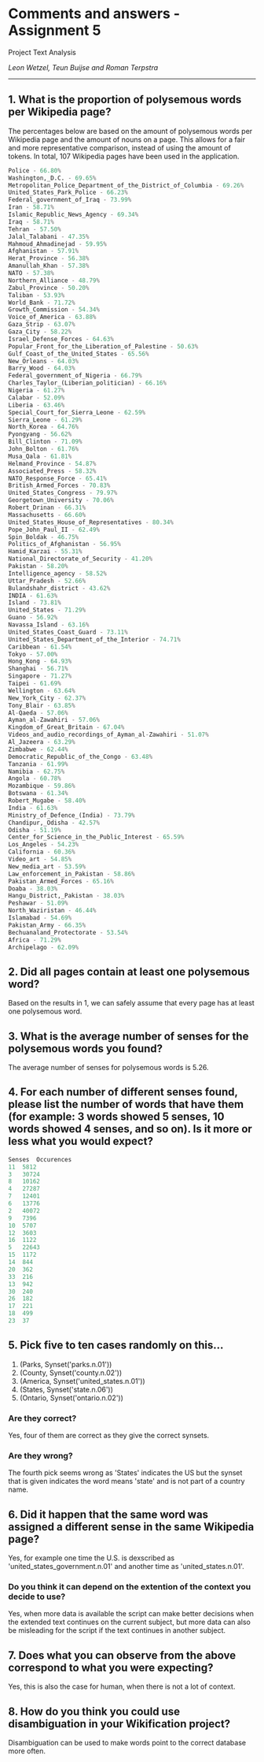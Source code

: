 # Comments and answers - Assignment 5

Project Text Analysis

*Leon Wetzel, Teun Buijse and Roman Terpstra*

---

## 1. What is the proportion of polysemous words per Wikipedia page?

The percentages below are based on the amount of polysemous words per Wikipedia page and the amount of nouns on a page. This allows for a fair and more representative comparison, instead of using the amount of tokens. In total, 107 Wikipedia pages have been used in the application.

```python
Police - 66.80%
Washington,_D.C. - 69.65%
Metropolitan_Police_Department_of_the_District_of_Columbia - 69.26%
United_States_Park_Police - 66.23%
Federal_government_of_Iraq - 73.99%
Iran - 58.71%
Islamic_Republic_News_Agency - 69.34%
Iraq - 58.71%
Tehran - 57.50%
Jalal_Talabani - 47.35%
Mahmoud_Ahmadinejad - 59.95%
Afghanistan - 57.91%
Herat_Province - 56.38%
Amanullah_Khan - 57.38%
NATO - 57.38%
Northern_Alliance - 48.79%
Zabul_Province - 50.20%
Taliban - 53.93%
World_Bank - 71.72%
Growth_Commission - 54.34%
Voice_of_America - 63.88%
Gaza_Strip - 63.07%
Gaza_City - 58.22%
Israel_Defense_Forces - 64.63%
Popular_Front_for_the_Liberation_of_Palestine - 50.63%
Gulf_Coast_of_the_United_States - 65.56%
New_Orleans - 64.03%
Barry_Wood - 64.03%
Federal_government_of_Nigeria - 66.79%
Charles_Taylor_(Liberian_politician) - 66.16%
Nigeria - 61.27%
Calabar - 52.09%
Liberia - 63.46%
Special_Court_for_Sierra_Leone - 62.59%
Sierra_Leone - 61.29%
North_Korea - 64.76%
Pyongyang - 56.62%
Bill_Clinton - 71.09%
John_Bolton - 61.76%
Musa_Qala - 61.81%
Helmand_Province - 54.87%
Associated_Press - 58.32%
NATO_Response_Force - 65.41%
British_Armed_Forces - 70.83%
United_States_Congress - 79.97%
Georgetown_University - 70.06%
Robert_Drinan - 66.31%
Massachusetts - 66.60%
United_States_House_of_Representatives - 80.34%
Pope_John_Paul_II - 62.49%
Spin_Boldak - 46.75%
Politics_of_Afghanistan - 56.95%
Hamid_Karzai - 55.31%
National_Directorate_of_Security - 41.20%
Pakistan - 58.20%
Intelligence_agency - 58.52%
Uttar_Pradesh - 52.66%
Bulandshahr_district - 43.62%
INDIA - 61.63%
Island - 73.81%
United_States - 71.29%
Guano - 56.92%
Navassa_Island - 63.16%
United_States_Coast_Guard - 73.11%
United_States_Department_of_the_Interior - 74.71%
Caribbean - 61.54%
Tokyo - 57.00%
Hong_Kong - 64.93%
Shanghai - 56.71%
Singapore - 71.27%
Taipei - 61.69%
Wellington - 63.64%
New_York_City - 62.37%
Tony_Blair - 63.85%
Al-Qaeda - 57.06%
Ayman_al-Zawahiri - 57.06%
Kingdom_of_Great_Britain - 67.04%
Videos_and_audio_recordings_of_Ayman_al-Zawahiri - 51.07%
Al_Jazeera - 63.29%
Zimbabwe - 62.44%
Democratic_Republic_of_the_Congo - 63.48%
Tanzania - 61.99%
Namibia - 62.75%
Angola - 60.78%
Mozambique - 59.86%
Botswana - 61.34%
Robert_Mugabe - 58.40%
India - 61.63%
Ministry_of_Defence_(India) - 73.79%
Chandipur,_Odisha - 42.57%
Odisha - 51.19%
Center_for_Science_in_the_Public_Interest - 65.59%
Los_Angeles - 54.23%
California - 60.36%
Video_art - 54.85%
New_media_art - 53.59%
Law_enforcement_in_Pakistan - 58.86%
Pakistan_Armed_Forces - 65.16%
Doaba - 38.03%
Hangu_District,_Pakistan - 38.03%
Peshawar - 51.09%
North_Waziristan - 46.44%
Islamabad - 54.69%
Pakistan_Army - 66.35%
Bechuanaland_Protectorate - 53.54%
Africa - 71.29%
Archipelago - 62.09%
```

## 2. Did all pages contain at least one polysemous word?

Based on the results in 1, we can safely assume that every page has at least one polysemous word.

## 3. What is the average number of senses for the polysemous words you found?

The average number of senses for polysemous words is 5.26.

## 4. For each number of different senses found, please list the number of words that have them (for example: 3 words showed 5 senses, 10 words showed 4 senses, and so on). Is it more or less what you would expect?

```python
Senses  Occurences
11  5812
3   30724
8   10162
4   27287
7   12401
6   13776
2   40072
9   7396
10  5707
12  3603
16  1122
5   22643
15  1172
14  844
20  362
33  216
13  942
30  240
26  182
17  221
18  499
23  37
```

## 5. Pick five to ten cases randomly on this...

1. (Parks, Synset('parks.n.01'))
2. (County, Synset('county.n.02'))
3. (America, Synset('united_states.n.01'))
4. (States, Synset('state.n.06'))
5. (Ontario, Synset('ontario.n.02'))



### Are they correct?

Yes, four of them are correct as they give the correct synsets.

### Are they wrong?

The fourth pick seems wrong as 'States' indicates the US but the synset that is given indicates the word means 'state' and is not part of a country name.

## 6. Did it happen that the same word was assigned a different sense in the same Wikipedia page?

Yes, for example one time the U.S. is dexscribed as 'united_states_government.n.01' and another time as 'united_states.n.01'.

### Do you think it can depend on the extention of the context you decide to use?

Yes, when more data is available the script can make better decisions when the extended text continues on the current subject, but more data can also be misleading for the script if the text continues in another subject.



## 7. Does what you can observe from the above correspond to what you were expecting?

Yes, this is also the case for human, when there is not a lot of context.

## 8. How do you think you could use disambiguation in your Wikification project?

Disambiguation can be used to make words point to the correct database more often.
